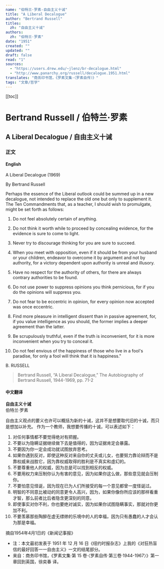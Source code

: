```yaml
---
name: "伯特兰·罗素-自由主义十诫"
title: "A Liberal Decalogue"
author: "Bertrand Russell"
titles:
  zh: "自由主义十诫"
authors:
  zh: "伯特兰·罗素"
date: "1951"
created: ""
updated: ""
draft: false
read: "1"
sources:
  - "https://users.drew.edu/~jlenz/br-decalogue.html"
  - "http://www.panarchy.org/russell/decalogue.1951.html"
translates: "商务印书馆，《罗素文集·〈罗素自传〉》"
tags: "文章/哲学"
---
```


[[toc]]

# Bertrand Russell / 伯特兰·罗素

## A Liberal Decalogue / 自由主义十诫

### 正文

<!-- tabs:start -->

#### **English**

A Liberal Decalogue (1969)

By Bertrand Russell

Perhaps the essence of the Liberal outlook could be summed up in a new
decalogue, not intended to replace the old one but only to supplement it. The
Ten Commandments that, as a teacher, I should wish to promulgate, might be set
forth as follows:

1. Do not feel absolutely certain of anything.

2. Do not think it worth while to proceed by concealing evidence, for the
evidence is sure to come to light.

3. Never try to discourage thinking for you are sure to succeed.

4. When you meet with opposition, even if it should be from your husband or
your children, endeavor to overcome it by argument and not by authority, for a
victory dependent upon authority is unreal and illusory.

5. Have no respect for the authority of others, for there are always contrary
authorities to be found.

6. Do not use power to suppress opinions you think pernicious, for if you do
the opinions will suppress you.

7. Do not fear to be eccentric in opinion, for every opinion now accepted was
once eccentric.

8. Find more pleasure in intelligent dissent than in passive agreement, for,
if you value intelligence as you should, the former implies a deeper agreement
than the latter.

9. Be scrupulously truthful, even if the truth is inconvenient, for it is more
inconvenient when you try to conceal it.

10. Do not feel envious of the happiness of those who live in a fool's
paradise, for only a fool will think that it is happiness."

B. RUSSELL

> Bertrand Russell, “A Liberal Decalogue,” 
> The Autobiography of Bertrand Russell, 1944-1969, pp. 71-2

#### **中文翻译**

**自由主义十诫**  
伯特兰·罗素

自由主义观点的要义也许可以概括为新的十诫，这并不是想要取代旧的十诚，而只是想加以补充。
作为一个教师，我想要传播的十诚，可以表述如下：

1. 对任何事情都不要觉得绝对有把握。
2. 不要以为隐瞒证据继续做下去是值得的，因为证据肯定会暴露。
3. 不要因为你一定会成功就试图放弃思考。
4. 如果你遇到反对，即使这种反对来自你的丈夫或儿女，也要努力靠论辩而不是靠权威来战胜它，因为靠权威取得的胜利是不真实和虛幻的。
5. 不要尊重他人的权威，因为总是可以找到相反的权威。
6. 不要用权力来压制你认为有害的意见，因为如果你这么做，那些意见就会压制你。
7. 不要怕意见怪诞，因为现在已为人们所接受的每一个意见都曾一度怪诞过。
8. 明智的不同意比被动的同意更令人高兴，因为，如果你像你所应该的那样看重才智，那么前者比后者隐含更深刻的同意。
9. 即使事实对你不利，你也要绝对诚实，因为如果你试图隐瞒事实，那就对你更加不利。
10. 不要羡慕那些陶醉在虚无缥缈的乐境中的人的幸福，因为只有愚蠢的人才会认为那是幸福。

摘自1954年4月1日的《新闻记事报》

- 注：本文最初发表于 1951 年 12 月 16 日《纽约时报杂志》上我的《对狂热盲信的最好回答一一自由主义》一文的结尾部分。
- 来自：商务印书馆，《罗素文集·第 15 卷·〈罗素自传·第三卷·1944-1967〉》第一章回到英国，徐奕春 译。

<!-- tabs:end -->
